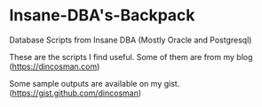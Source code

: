 # Insane-DBA's-Backpack
Database Scripts from Insane DBA (Mostly Oracle and Postgresql)

These are the scripts I find useful. Some of them are from my blog (https://dincosman.com)

Some sample outputs are available on my gist. (https://gist.github.com/dincosman)
